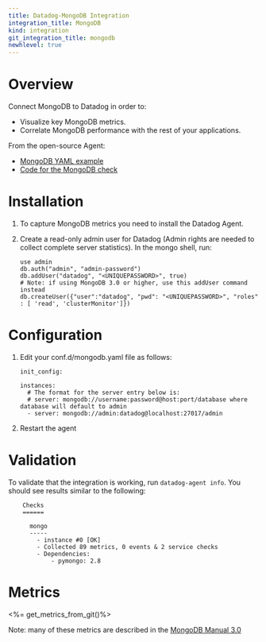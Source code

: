 ```yaml
---
title: Datadog-MongoDB Integration
integration_title: MongoDB
kind: integration
git_integration_title: mongodb
newhlevel: true
---
```

# Overview

Connect MongoDB to Datadog in order to:

* Visualize key MongoDB metrics.
* Correlate MongoDB performance with the rest of your applications.

From the open-source Agent:

* [ MongoDB YAML example][1]
* [ Code for the MongoDB check][2]


# Installation

1.  To capture MongoDB metrics you need to install the Datadog Agent.
2.  Create a read-only admin user for Datadog (Admin rights are needed to collect complete server statistics). In the mongo shell, run:

        use admin
        db.auth("admin", "admin-password")
        db.addUser("datadog", "<UNIQUEPASSWORD>", true)
        # Note: if using MongoDB 3.0 or higher, use this addUser command instead
        db.createUser({"user":"datadog", "pwd": "<UNIQUEPASSWORD>", "roles" : [ 'read', 'clusterMonitor']})

# Configuration

1.  Edit your conf.d/mongodb.yaml file as follows:

        init_config:

        instances:
          # The format for the server entry below is:
          # server: mongodb://username:password@host:port/database where database will default to admin
          - server: mongodb://admin:datadog@localhost:27017/admin

2.  Restart the agent

# Validation

To validate that the integration is working, run ```datadog-agent info```. You should see results similar to the following:

        Checks
        ======

          mongo
          -----
            - instance #0 [OK]
            - Collected 89 metrics, 0 events & 2 service checks
            - Dependencies:
                - pymongo: 2.8

# Metrics

<%= get_metrics_from_git()%>

Note: many of these metrics are described in the [MongoDB Manual 3.0](https://docs.mongodb.org/manual/reference/command/dbStats/)

[1]: https://github.com/DataDog/dd-agent/blob/master/conf.d/mongo.yaml.example
[2]: https://github.com/DataDog/dd-agent/blob/master/checks.d/mongo.py


